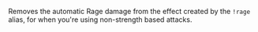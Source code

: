 Removes the automatic Rage damage from the effect created by the `!rage` alias, for when you're using non-strength based attacks.

